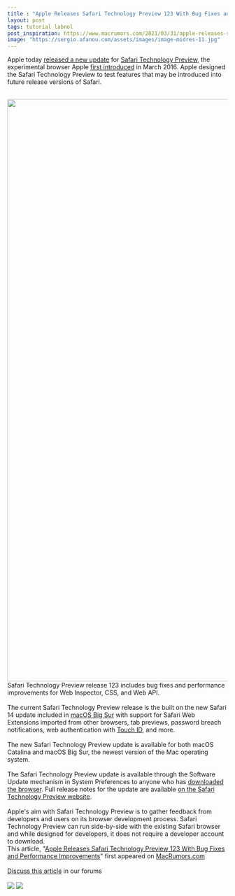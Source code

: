 ```yaml
---
title : "Apple Releases Safari Technology Preview 123 With Bug Fixes and Performance Improvements"
layout: post
tags: tutorial labnol
post_inspiration: https://www.macrumors.com/2021/03/31/apple-releases-safari-technology-preview-123/
image: "https://sergio.afanou.com/assets/images/image-midres-11.jpg"
---
```


Apple today <a href="https://developer.apple.com/safari/download/">released a new update</a> for <a href="https://www.macrumors.com/guide/safari-technology-preview/">Safari Technology Preview</a>, the experimental browser Apple <a href="http://www.macrumors.com/2016/03/30/apple-safari-technology-preview-browser/">first introduced</a> in March 2016. Apple designed the &zwnj;Safari Technology Preview&zwnj; to test features that may be introduced into future release versions of Safari.
<br/>

<br/>
<img class="aligncenter size-full wp-image-785724" src="https://images.macrumors.com/article-new/2021/02/Safari-Technology-Preview-Feature.jpg" alt="" width="2368" height="1332" />
<br/>
&zwnj;Safari Technology Preview&zwnj; release 123 includes bug fixes and performance improvements for Web Inspector, CSS, and Web API.
<br/>

<br/>
The current &zwnj;Safari Technology Preview&zwnj; release is the built on the new Safari 14 update included in <a href="https://www.macrumors.com/roundup/macos-big-sur/">macOS Big Sur</a> with support for Safari Web Extensions imported from other browsers, tab previews, password breach notifications, web authentication with <a href="https://www.macrumors.com/guide/touch-id/">Touch ID</a>, and more.
<br/>

<br/>
The new &zwnj;Safari Technology Preview&zwnj; update is available for both macOS Catalina and &zwnj;macOS Big Sur&zwnj;, the newest version of the Mac operating system.
<br/>

<br/>
The &zwnj;Safari Technology Preview&zwnj; update is available through the Software Update mechanism in System Preferences to anyone who has <a href="https://developer.apple.com/safari/download/">downloaded the browser</a>. Full release notes for the update are available <a href="https://developer.apple.com/safari/technology-preview/release-notes/">on the Safari Technology Preview website</a>.
<br/>

<br/>
Apple's aim with &zwnj;Safari Technology Preview&zwnj; is to gather feedback from developers and users on its browser development process. &zwnj;Safari Technology Preview&zwnj; can run side-by-side with the existing Safari browser and while designed for developers, it does not require a developer account to download.<br/>This article, &quot;<a href="https://www.macrumors.com/2021/03/31/apple-releases-safari-technology-preview-123/">Apple Releases Safari Technology Preview 123 With Bug Fixes and Performance Improvements</a>&quot; first appeared on <a href="https://www.macrumors.com">MacRumors.com</a><br/><br/><a href="https://forums.macrumors.com/threads/apple-releases-safari-technology-preview-123-with-bug-fixes-and-performance-improvements.2290228/">Discuss this article</a> in our forums<br/><br/><div class="feedflare">
<a href="http://feeds.macrumors.com/~ff/MacRumors-All?a=zH69pGBaWfE:8h86wfF02U0:6W8y8wAjSf4"><img src="http://feeds.feedburner.com/~ff/MacRumors-All?d=6W8y8wAjSf4" border="0"></img></a> <a href="http://feeds.macrumors.com/~ff/MacRumors-All?a=zH69pGBaWfE:8h86wfF02U0:qj6IDK7rITs"><img src="http://feeds.feedburner.com/~ff/MacRumors-All?d=qj6IDK7rITs" border="0"></img></a>
</div><img src="http://feeds.feedburner.com/~r/MacRumors-All/~4/zH69pGBaWfE" height="1" width="1" alt=""/>